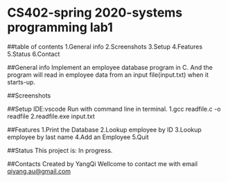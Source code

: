 # CS402-spring 2020-systems programming lab1

##table of contents
1.General info
2.Screenshots
3.Setup
4.Features
5.Status
6.Contact

##General info
Implement an employee database program in C. And the program will read in employee data from an input file(input.txt) when it starts-up.

##Screenshots

##Setup
IDE:vscode
Run with command line in terminal. 
1.gcc readfile.c -o readfile
2.readfile.exe input.txt

##Features
1.Print the Database
2.Lookup employee by ID
3.Lookup employee by last name
4.Add an Employee
5.Quit

##Status
This project is: In progress.

##Contacts
Created by YangQi 
Wellcome to contact me with email qiyang.au@gmail.com




